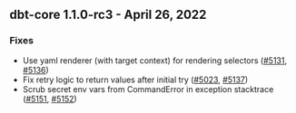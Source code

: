 ## dbt-core 1.1.0-rc3 - April 26, 2022
### Fixes
- Use yaml renderer (with target context) for rendering selectors ([#5131](https://github.com/dbt-labs/dbt-core/issues/5131), [#5136](https://github.com/dbt-labs/dbt-core/pull/5136))
- Fix retry logic to return values after initial try ([#5023](https://github.com/dbt-labs/dbt-core/issues/5023), [#5137](https://github.com/dbt-labs/dbt-core/pull/5137))
- Scrub secret env vars from CommandError in exception stacktrace ([#5151](https://github.com/dbt-labs/dbt-core/issues/5151), [#5152](https://github.com/dbt-labs/dbt-core/pull/5152))

